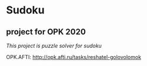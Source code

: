 # Sudoku

## project for OPK 2020

*This project is puzzle solver for sudoku*

OPK.AFTI: http://opk.afti.ru/tasks/reshatel-golovolomok 
